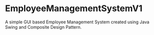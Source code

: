 # EmployeeManagementSystemV1
A simple GUI based Employee Management System created using Java Swing and Composite Design Pattern.
